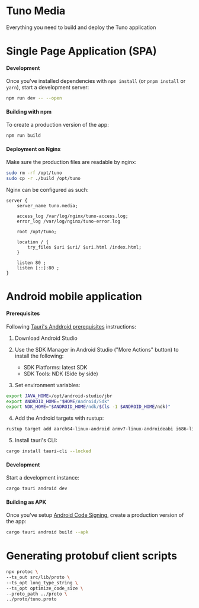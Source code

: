 # Tuno Media

Everything you need to build and deploy the Tuno application

# Single Page Application (SPA)

#### Development

Once you've installed dependencies with `npm install` (or `pnpm install` or `yarn`), start a development server:

```bash
npm run dev -- --open
```

#### Building with npm

To create a production version of the app:

```bash
npm run build
```

#### Deployment on Nginx

Make sure the production files are readable by nginx:

```bash
sudo rm -rf /opt/tuno
sudo cp -r ./build /opt/tuno
```

Nginx can be configured as such:

```
server {
    server_name tuno.media;

    access_log /var/log/nginx/tuno-access.log;
    error_log /var/log/nginx/tuno-error.log

    root /opt/tuno;

    location / {
        try_files $uri $uri/ $uri.html /index.html;
    }

    listen 80 ;
    listen [::]:80 ;
}
```

# Android mobile application

#### Prerequisites

Following [Tauri's Anddroid prerequisites](https://v2.tauri.app/start/prerequisites/#android) instructions:

1. Download Android Studio

2. Use the SDK Manager in Android Studio ("More Actions" button) to install the following:

    - SDK Platforms: latest SDK
    - SDK Tools: NDK (Side by side)

3. Set environment variables:

```bash
export JAVA_HOME=/opt/android-studio/jbr
export ANDROID_HOME="$HOME/Android/Sdk"
export NDK_HOME="$ANDROID_HOME/ndk/$(ls -1 $ANDROID_HOME/ndk)"
```

4. Add the Android targets with rustup:

```bash
rustup target add aarch64-linux-android armv7-linux-androideabi i686-linux-android x86_64-linux-android
```

5. Install tauri's CLI:
```bash
cargo install tauri-cli --locked
```

#### Development

Start a development instance:

```bash
cargo tauri android dev
```

#### Building as APK

Once you've setup [Android Code Signing](https://v2.tauri.app/distribute/sign/android/), create a production version of the app:

```bash
cargo tauri android build --apk
```
# Generating protobuf client scripts

```sh
npx protoc \
--ts_out src/lib/proto \
--ts_opt long_type_string \
--ts_opt optimize_code_size \
--proto_path ../proto \
../proto/tuno.proto
```
